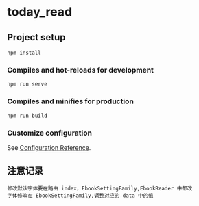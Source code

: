 # today_read

## Project setup

```
npm install
```

### Compiles and hot-reloads for development

```
npm run serve
```

### Compiles and minifies for production

```
npm run build
```

### Customize configuration

See [Configuration Reference](https://cli.vuejs.org/config/).

## 注意记录

```
修改默认字体要在路由 index，EbookSettingFamily,EbookReader 中都改
字体修改在 EbookSettingFamily,调整对应的 data 中的值
```
